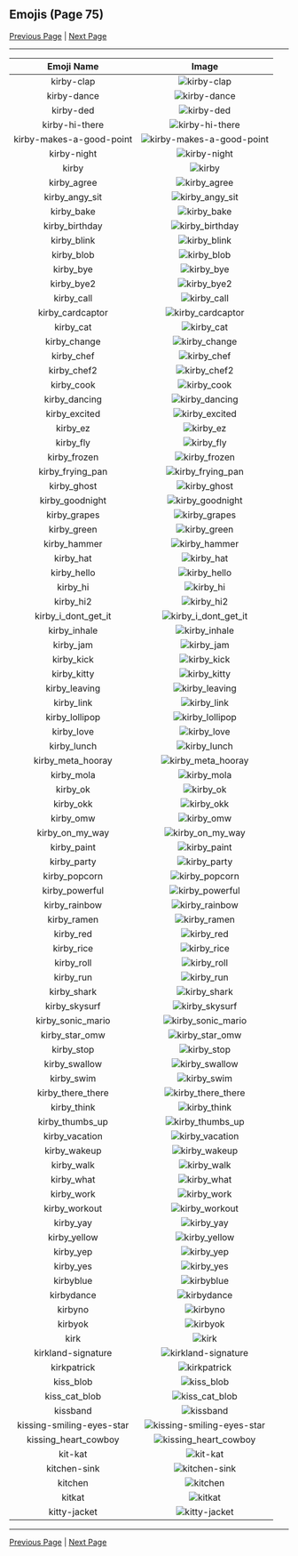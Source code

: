 
## Emojis (Page 75)

[Previous Page](/docs/hc/page-k-0074.md)
  | [Next Page](/docs/hc/page-k-0076.md)

<hr />

|Emoji Name|Image|
| :-: | :-: |
|kirby-clap| ![kirby-clap](/emojis/hc/kirby-clap.gif)|
|kirby-dance| ![kirby-dance](/emojis/hc/kirby-dance.gif)|
|kirby-ded| ![kirby-ded](/emojis/hc/kirby-ded.png)|
|kirby-hi-there| ![kirby-hi-there](/emojis/hc/kirby-hi-there.gif)|
|kirby-makes-a-good-point| ![kirby-makes-a-good-point](/emojis/hc/kirby-makes-a-good-point.png)|
|kirby-night| ![kirby-night](/emojis/hc/kirby-night.jpg)|
|kirby| ![kirby](/emojis/hc/kirby.gif)|
|kirby_agree| ![kirby_agree](/emojis/hc/kirby_agree.png)|
|kirby_angy_sit| ![kirby_angy_sit](/emojis/hc/kirby_angy_sit.png)|
|kirby_bake| ![kirby_bake](/emojis/hc/kirby_bake.gif)|
|kirby_birthday| ![kirby_birthday](/emojis/hc/kirby_birthday.png)|
|kirby_blink| ![kirby_blink](/emojis/hc/kirby_blink.gif)|
|kirby_blob| ![kirby_blob](/emojis/hc/kirby_blob.png)|
|kirby_bye| ![kirby_bye](/emojis/hc/kirby_bye.gif)|
|kirby_bye2| ![kirby_bye2](/emojis/hc/kirby_bye2.gif)|
|kirby_call| ![kirby_call](/emojis/hc/kirby_call.gif)|
|kirby_cardcaptor| ![kirby_cardcaptor](/emojis/hc/kirby_cardcaptor.gif)|
|kirby_cat| ![kirby_cat](/emojis/hc/kirby_cat.gif)|
|kirby_change| ![kirby_change](/emojis/hc/kirby_change.gif)|
|kirby_chef| ![kirby_chef](/emojis/hc/kirby_chef.gif)|
|kirby_chef2| ![kirby_chef2](/emojis/hc/kirby_chef2.gif)|
|kirby_cook| ![kirby_cook](/emojis/hc/kirby_cook.gif)|
|kirby_dancing| ![kirby_dancing](/emojis/hc/kirby_dancing.gif)|
|kirby_excited| ![kirby_excited](/emojis/hc/kirby_excited.gif)|
|kirby_ez| ![kirby_ez](/emojis/hc/kirby_ez.png)|
|kirby_fly| ![kirby_fly](/emojis/hc/kirby_fly.gif)|
|kirby_frozen| ![kirby_frozen](/emojis/hc/kirby_frozen.png)|
|kirby_frying_pan| ![kirby_frying_pan](/emojis/hc/kirby_frying_pan.gif)|
|kirby_ghost| ![kirby_ghost](/emojis/hc/kirby_ghost.png)|
|kirby_goodnight| ![kirby_goodnight](/emojis/hc/kirby_goodnight.gif)|
|kirby_grapes| ![kirby_grapes](/emojis/hc/kirby_grapes.gif)|
|kirby_green| ![kirby_green](/emojis/hc/kirby_green.gif)|
|kirby_hammer| ![kirby_hammer](/emojis/hc/kirby_hammer.gif)|
|kirby_hat| ![kirby_hat](/emojis/hc/kirby_hat.gif)|
|kirby_hello| ![kirby_hello](/emojis/hc/kirby_hello.gif)|
|kirby_hi| ![kirby_hi](/emojis/hc/kirby_hi.png)|
|kirby_hi2| ![kirby_hi2](/emojis/hc/kirby_hi2.gif)|
|kirby_i_dont_get_it| ![kirby_i_dont_get_it](/emojis/hc/kirby_i_dont_get_it.gif)|
|kirby_inhale| ![kirby_inhale](/emojis/hc/kirby_inhale.png)|
|kirby_jam| ![kirby_jam](/emojis/hc/kirby_jam.gif)|
|kirby_kick| ![kirby_kick](/emojis/hc/kirby_kick.gif)|
|kirby_kitty| ![kirby_kitty](/emojis/hc/kirby_kitty.png)|
|kirby_leaving| ![kirby_leaving](/emojis/hc/kirby_leaving.gif)|
|kirby_link| ![kirby_link](/emojis/hc/kirby_link.gif)|
|kirby_lollipop| ![kirby_lollipop](/emojis/hc/kirby_lollipop.png)|
|kirby_love| ![kirby_love](/emojis/hc/kirby_love.png)|
|kirby_lunch| ![kirby_lunch](/emojis/hc/kirby_lunch.gif)|
|kirby_meta_hooray| ![kirby_meta_hooray](/emojis/hc/kirby_meta_hooray.jpg)|
|kirby_mola| ![kirby_mola](/emojis/hc/kirby_mola.png)|
|kirby_ok| ![kirby_ok](/emojis/hc/kirby_ok.gif)|
|kirby_okk| ![kirby_okk](/emojis/hc/kirby_okk.gif)|
|kirby_omw| ![kirby_omw](/emojis/hc/kirby_omw.png)|
|kirby_on_my_way| ![kirby_on_my_way](/emojis/hc/kirby_on_my_way.gif)|
|kirby_paint| ![kirby_paint](/emojis/hc/kirby_paint.gif)|
|kirby_party| ![kirby_party](/emojis/hc/kirby_party.gif)|
|kirby_popcorn| ![kirby_popcorn](/emojis/hc/kirby_popcorn.png)|
|kirby_powerful| ![kirby_powerful](/emojis/hc/kirby_powerful.png)|
|kirby_rainbow| ![kirby_rainbow](/emojis/hc/kirby_rainbow.gif)|
|kirby_ramen| ![kirby_ramen](/emojis/hc/kirby_ramen.gif)|
|kirby_red| ![kirby_red](/emojis/hc/kirby_red.png)|
|kirby_rice| ![kirby_rice](/emojis/hc/kirby_rice.png)|
|kirby_roll| ![kirby_roll](/emojis/hc/kirby_roll.gif)|
|kirby_run| ![kirby_run](/emojis/hc/kirby_run.gif)|
|kirby_shark| ![kirby_shark](/emojis/hc/kirby_shark.jpg)|
|kirby_skysurf| ![kirby_skysurf](/emojis/hc/kirby_skysurf.gif)|
|kirby_sonic_mario| ![kirby_sonic_mario](/emojis/hc/kirby_sonic_mario.gif)|
|kirby_star_omw| ![kirby_star_omw](/emojis/hc/kirby_star_omw.gif)|
|kirby_stop| ![kirby_stop](/emojis/hc/kirby_stop.png)|
|kirby_swallow| ![kirby_swallow](/emojis/hc/kirby_swallow.gif)|
|kirby_swim| ![kirby_swim](/emojis/hc/kirby_swim.gif)|
|kirby_there_there| ![kirby_there_there](/emojis/hc/kirby_there_there.gif)|
|kirby_think| ![kirby_think](/emojis/hc/kirby_think.gif)|
|kirby_thumbs_up| ![kirby_thumbs_up](/emojis/hc/kirby_thumbs_up.png)|
|kirby_vacation| ![kirby_vacation](/emojis/hc/kirby_vacation.gif)|
|kirby_wakeup| ![kirby_wakeup](/emojis/hc/kirby_wakeup.gif)|
|kirby_walk| ![kirby_walk](/emojis/hc/kirby_walk.gif)|
|kirby_what| ![kirby_what](/emojis/hc/kirby_what.png)|
|kirby_work| ![kirby_work](/emojis/hc/kirby_work.gif)|
|kirby_workout| ![kirby_workout](/emojis/hc/kirby_workout.png)|
|kirby_yay| ![kirby_yay](/emojis/hc/kirby_yay.gif)|
|kirby_yellow| ![kirby_yellow](/emojis/hc/kirby_yellow.gif)|
|kirby_yep| ![kirby_yep](/emojis/hc/kirby_yep.png)|
|kirby_yes| ![kirby_yes](/emojis/hc/kirby_yes.gif)|
|kirbyblue| ![kirbyblue](/emojis/hc/kirbyblue.png)|
|kirbydance| ![kirbydance](/emojis/hc/kirbydance.gif)|
|kirbyno| ![kirbyno](/emojis/hc/kirbyno.gif)|
|kirbyok| ![kirbyok](/emojis/hc/kirbyok.gif)|
|kirk| ![kirk](/emojis/hc/kirk.png)|
|kirkland-signature| ![kirkland-signature](/emojis/hc/kirkland-signature.png)|
|kirkpatrick| ![kirkpatrick](/emojis/hc/kirkpatrick.png)|
|kiss_blob| ![kiss_blob](/emojis/hc/kiss_blob.png)|
|kiss_cat_blob| ![kiss_cat_blob](/emojis/hc/kiss_cat_blob.png)|
|kissband| ![kissband](/emojis/hc/kissband.png)|
|kissing-smiling-eyes-star| ![kissing-smiling-eyes-star](/emojis/hc/kissing-smiling-eyes-star.png)|
|kissing_heart_cowboy| ![kissing_heart_cowboy](/emojis/hc/kissing_heart_cowboy.png)|
|kit-kat| ![kit-kat](/emojis/hc/kit-kat.png)|
|kitchen-sink| ![kitchen-sink](/emojis/hc/kitchen-sink.png)|
|kitchen| ![kitchen](/emojis/hc/kitchen.png)|
|kitkat| ![kitkat](/emojis/hc/kitkat.png)|
|kitty-jacket| ![kitty-jacket](/emojis/hc/kitty-jacket.png)|

<hr/>

[Previous Page](/docs/hc/page-k-0074.md)
  | [Next Page](/docs/hc/page-k-0076.md)